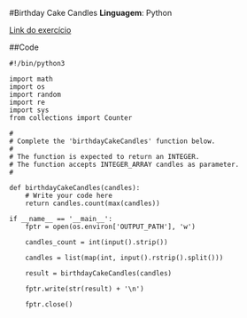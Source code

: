 #Birthday Cake Candles
**Linguagem**: Python

[Link do exercício](https://www.hackerrank.com/challenges/birthday-cake-candles)

##Code

~~~
#!/bin/python3

import math
import os
import random
import re
import sys
from collections import Counter

#
# Complete the 'birthdayCakeCandles' function below.
#
# The function is expected to return an INTEGER.
# The function accepts INTEGER_ARRAY candles as parameter.
#

def birthdayCakeCandles(candles):
    # Write your code here
    return candles.count(max(candles))
            
if __name__ == '__main__':
    fptr = open(os.environ['OUTPUT_PATH'], 'w')

    candles_count = int(input().strip())

    candles = list(map(int, input().rstrip().split()))

    result = birthdayCakeCandles(candles)

    fptr.write(str(result) + '\n')

    fptr.close()
~~~